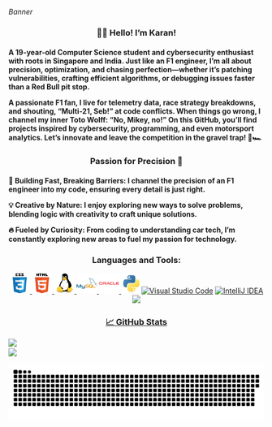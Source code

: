 *Banner*


<h3 align="center">👨‍💻 Hello! I’m Karan!</h3>
<h4 align="left">
 
A 19-year-old Computer Science student and cybersecurity enthusiast with roots in Singapore and India. 
Just like an F1 engineer, I’m all about precision, optimization, and chasing perfection—whether it’s patching vulnerabilities, crafting efficient algorithms, or debugging issues faster than a Red Bull pit stop.

A passionate F1 fan, I live for telemetry data, race strategy breakdowns, and shouting, “Multi-21, Seb!” at code conflicts.
When things go wrong, I channel my inner Toto Wolff: “No, Mikey, no!” On this GitHub, you’ll find projects inspired by cybersecurity, programming, and even motorsport analytics. 
Let’s innovate and leave the competition in the gravel trap! 🚀🏎️</h4>


<h3 align="center">Passion for Precision 🎯</h3>
<h4 align="left">
 
🚗 Building Fast, Breaking Barriers: I channel the precision of an F1 engineer into my code, ensuring every detail is just right.

💡 Creative by Nature: I enjoy exploring new ways to solve problems, blending logic with creativity to craft unique solutions.

🔥 Fueled by Curiosity: From coding to understanding car tech, I’m constantly exploring new areas to fuel my passion for technology.
</h4> 


<h3 align="center">Languages and Tools:</h3>

<p align="center"> <a href="https://www.w3schools.com/css/" target="_blank" rel="noreferrer"> <img src="https://raw.githubusercontent.com/devicons/devicon/master/icons/css3/css3-original-wordmark.svg" alt="css3" width="40" height="40"/> </a> <a href="https://www.w3.org/html/" target="_blank" rel="noreferrer"> <img src="https://raw.githubusercontent.com/devicons/devicon/master/icons/html5/html5-original-wordmark.svg" alt="html5" width="40" height="40"/> </a> <a href="https://www.linux.org/" target="_blank" rel="noreferrer"> <img src="https://raw.githubusercontent.com/devicons/devicon/master/icons/linux/linux-original.svg" alt="linux" width="40" height="40"/> </a> <a href="https://www.mysql.com/" target="_blank" rel="noreferrer"> <img src="https://raw.githubusercontent.com/devicons/devicon/master/icons/mysql/mysql-original-wordmark.svg" alt="mysql" width="40" height="40"/> </a> <a href="https://www.oracle.com/" target="_blank" rel="noreferrer"> <img src="https://raw.githubusercontent.com/devicons/devicon/master/icons/oracle/oracle-original.svg" alt="oracle" width="40" height="40"/> </a> <a href="https://www.python.org" target="_blank" rel="noreferrer"> <img src="https://raw.githubusercontent.com/devicons/devicon/master/icons/python/python-original.svg" alt="python" width="40" height="40"/><a href = "https://code.visualstudio.com/"><img height="40" src="https://upload.wikimedia.org/wikipedia/commons/thumb/9/9a/Visual_Studio_Code_1.35_icon.svg/1200px-Visual_Studio_Code_1.35_icon.svg.png" alt="Visual Studio Code"></a> <a href = "https://www.jetbrains.com/idea/"><img height="40" src="https://upload.wikimedia.org/wikipedia/commons/thumb/9/9c/IntelliJ_IDEA_Icon.svg/96px-IntelliJ_IDEA_Icon.svg.png" alt="IntelliJ IDEA"></a>
<a href = "https://www.jetbrains.com/pycharm/"><img height="40" src="https://resources.jetbrains.com/storage/products/pycharm/img/meta/pycharm_logo_300x300.png">
</p>

 
<h3 align="center">📈 GitHub Stats</h3> 

![](https://github-readme-stats.vercel.app/api?username=Network-Karan&theme=dark&hide_border=true&include_all_commits=true&count_private=true)<br/>
![](https://github-readme-stats.vercel.app/api/top-langs/?username=Network-Karan&theme=dark&hide_border=true&include_all_commits=true&count_private=true&layout=compact)

![snake gif](https://github.com/Network-Karan/Network-Karan/blob/output/github-snake-dark.svg)

